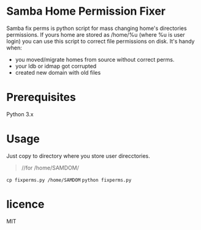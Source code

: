 # Samba Home Permission Fixer

Samba fix perms is python script for mass changing home's directories permissions.
If yours home are stored as /home/%u (where %u is user login) you can use this script to correct file permissions on disk. It's handy when:

  - you moved/migrate homes from source without correct perms.
  - your ldb or idmap got corrupted
  - created new domain with old files
  
# Prerequisites

Python 3.x

# Usage

Just copy to directory where you store user direcctories. 

>//for /home/SAMDOM/<login>

`cp fixperms.py /home/SAMDOM`
`python fixperms.py`

# licence
MIT
